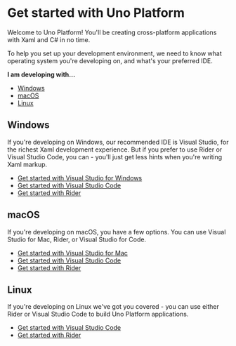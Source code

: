 # Get started with Uno Platform

Welcome to Uno Platform! You'll be creating cross-platform applications with Xaml and C# in no time.

To help you set up your development environment, we need to know what operating system you're developing on, and what's your preferred IDE.

**I am developing with...**

 - [Windows](#windows)
 - [macOS](#macos)
 - [Linux](#linux)

 ## Windows

If you're developing on Windows, our recommended IDE is Visual Studio, for the richest Xaml development experience. But if you prefer to use Rider or Visual Studio Code, you can - you'll just get less hints when you're writing Xaml markup.

 - [Get started with Visual Studio for Windows](get-started-vs.md)
 - [Get started with Visual Studio Code](get-started-vscode.md)
 - [Get started with Rider](get-started-rider.md)

 ## macOS

If you're developing on macOS, you have a few options. You can use Visual Studio for Mac, Rider, or Visual Studio for Code.

 - [Get started with Visual Studio for Mac](get-started-vsmac.md)
 - [Get started with Visual Studio Code](get-started-vscode.md)
 - [Get started with Rider](get-started-rider.md)

 ## Linux

 If you're developing on Linux we've got you covered - you can use either Rider or Visual Studio Code to build Uno Platform applications.
 
 - [Get started with Visual Studio Code](get-started-vscode.md)
 - [Get started with Rider](get-started-rider.md)